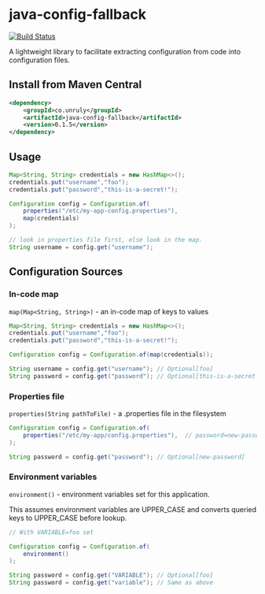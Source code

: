 # java-config-fallback

[![Build Status](https://travis-ci.org/unruly/java-config-fallback.svg?branch=master)](https://travis-ci.org/unruly/java-config-fallback)

A lightweight library to facilitate extracting configuration from code into configuration files.

## Install from Maven Central

```xml
<dependency>
    <groupId>co.unruly</groupId>
    <artifactId>java-config-fallback</artifactId>
    <version>0.1.5</version>
</dependency>
```

## Usage

```java
Map<String, String> credentials = new HashMap<>();
credentials.put("username","foo");
credentials.put("password","this-is-a-secret!");

Configuration config = Configuration.of(
    properties("/etc/my-app-config.properties"),
    map(credentials)
);

// look in properties file first, else look in the map.
String username = config.get("username"); 
```

## Configuration Sources

### In-code map

`map(Map<String, String>)` - an in-code map of keys to values

```java
Map<String, String> credentials = new HashMap<>();
credentials.put("username","foo");
credentials.put("password","this-is-a-secret!");

Configuration config = Configuration.of(map(credentials));

String username = config.get("username"); // Optional[foo]
String password = config.get("password"); // Optional[this-is-a-secret!]
```

### Properties file

`properties(String pathToFile)` - a .properties file in the filesystem

```java
Configuration config = Configuration.of(
    properties("/etc/my-app/config.properties"),  // password=new-password
);

String password = config.get("password"); // Optional[new-password]
```

### Environment variables

`environment()` - environment variables set for this application.

This assumes environment variables are UPPER_CASE and converts queried keys to UPPER_CASE before lookup.

```java
// With VARIABLE=foo set

Configuration config = Configuration.of(
    environment()
);

String password = config.get("VARIABLE"); // Optional[foo]
String password = config.get("variable"); // Same as above
```